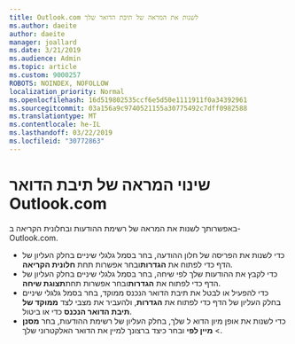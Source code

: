 ```yaml
---
title: Outlook.com לשנות את המראה של תיבת הדואר שלך
ms.author: daeite
author: daeite
manager: joallard
ms.date: 3/21/2019
ms.audience: Admin
ms.topic: article
ms.custom: 9000257
ROBOTS: NOINDEX, NOFOLLOW
localization_priority: Normal
ms.openlocfilehash: 16d519802535ccf6e5d50e1111911f0a34392961
ms.sourcegitcommit: 03a156a9c9740521155a30775492c7dff0982588
ms.translationtype: MT
ms.contentlocale: he-IL
ms.lasthandoff: 03/22/2019
ms.locfileid: "30772863"
---
```

# <a name="change-the-look-of-your-outlookcom-mailbox"></a>שינוי המראה של תיבת הדואר Outlook.com

באפשרותך לשנות את המראה של רשימת ההודעות ובחלונית הקריאה ב- Outlook.com.

- כדי לשנות את הפריסה של חלון ההודעה, בחר בסמל גלגלי שיניים בחלק העליון של הדף כדי לפתוח את **הגדרות**ובחר אפשרות תחת **חלונית הקריאה**.
- כדי לקבץ את ההודעות שלך לפי שיחה, בחר בסמל גלגלי שיניים בחלק העליון של הדף כדי לפתוח את **הגדרות**ובחר אפשרות תחת**תצוגת שיחה**.
- כדי להפעיל או לבטל את תיבת הדואר הנכנס ממוקד, בחר בסמל גלגלי שיניים בחלק העליון של הדף כדי לפתוח את **הגדרות**, ולהעביר את מצבי לצד **ממוקד של תיבת הדואר הנכנס** כדי או ביטול.
- כדי לשנות את אופן מיון הדוא ל שלך, בחלק העליון של רשימת ההודעות, בחר **מסנן** > **מיין לפי** ובחר כיצד ברצונך למיין את הדואר האלקטרוני שלך.